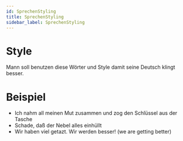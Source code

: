 ```yaml
---
id: SprechenStyling
title: SprechenStyling
sidebar_label: SprechenStyling
---
```


# Style

Mann soll benutzen diese Wörter und Style damit seine Deutsch klingt besser.

# Beispiel

- Ich nahm all meinen Mut zusammen und zog den Schlüssel aus der Tasche
- Schade, daß der Nebel alles einhüllt
- Wir haben viel getazt. Wir werden besser! (we are getting better)
